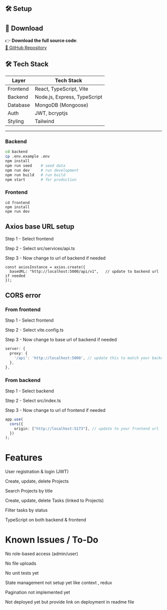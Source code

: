 ## 🛠 Setup

## 🔗 Download

👉 **Download the full source code**:  
[🔻 GitHub Repository](https://github.com/HKukreti4/project_management)

## 🛠️ Tech Stack

| Layer    | Tech Stack                   |
| -------- | ---------------------------- |
| Frontend | React, TypeScript, Vite      |
| Backend  | Node.js, Express, TypeScript |
| Database | MongoDB (Mongoose)           |
| Auth     | JWT, bcryptjs                |
| Styling  | Tailwind                     |

---

### Backend

```bash
cd backend
cp .env.example .env
npm install
npm run seed    # seed data
npm run dev     # run development
npm run build   # run build
npm start       # for production
```

### Frontend

```
cd frontend
npm install
npm run dev
```

## Axios base URL setup

Step 1 - Select frontend

Step 2 - Select src/services/api.ts

Step 3 - Now change to url of backend if needed

```
const axiosInstance = axios.create({
  baseURL: "http://localhost:5000/api/v1",   // update to backend url if needed
});

```
## CORS error

### From frontend

Step 1 - Select frontend

Step 2 - Select vite.config.ts

Step 3 - Now change to base url of backend if needed

```ts
server: {
  proxy: {
    '/api': 'http://localhost:5000', // update this to match your backend url
  },
},
```

### From backend

Step 1 - Select backend

Step 2 - Select src/index.ts

Step 3 - Now change to url of frontend if needed

```ts
app.use(
  cors({
    origin: ["http://localhost:5173"], // update to your frontend url
  })
);
```

# Features

User registration & login (JWT)

Create, update, delete Projects

Search Projects by title

Create, update, delete Tasks (linked to Projects)

Filter tasks by status

TypeScript on both backend & frontend

# Known Issues / To-Do

No role-based access (admin/user)

No file uploads

No unit tests yet

State management not setup yet like context , redux 

Pagination not implemented yet 

Not deployed yet but provide link on deployment in readme file
